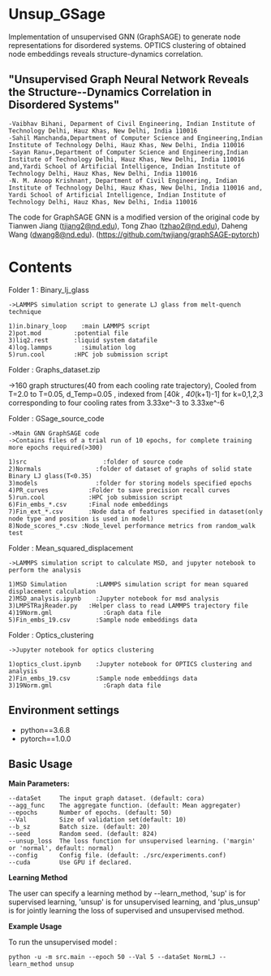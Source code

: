 # Unsup_GSage
Implementation of unsupervised GNN (GraphSAGE) to generate node representations for disordered systems. OPTICS clustering of obtained node embeddings reveals structure-dynamics correlation.


## "Unsupervised Graph Neural Network Reveals the Structure--Dynamics Correlation in Disordered Systems"

	-Vaibhav Bihani, Deparment of Civil Engineering, Indian Institute of Technology Delhi, Hauz Khas, New Delhi, India 110016
	-Sahil Manchanda,Department of Computer Science and Engineering,Indian Institute of Technology Delhi, Hauz Khas, New Delhi, India 110016
	-Sayan Ranu∗,Department of Computer Science and Engineering,Indian Institute of Technology Delhi, Hauz Khas, New Delhi, India 110016 and,Yardi School of Artificial Intelligence, Indian Institute of Technology Delhi, Hauz Khas, New Delhi, India 110016
	-N. M. Anoop Krishnan†, Department of Civil Engineering, Indian Institute of Technology Delhi, Hauz Khas, New Delhi, India 110016 and, Yardi School of Artificial Intelligence, Indian Institute of Technology Delhi, Hauz Khas, New Delhi, India 110016

The code for GraphSAGE GNN is a modified version of the original code by Tianwen Jiang (tjiang2@nd.edu), Tong Zhao (tzhao2@nd.edu), Daheng Wang (dwang8@nd.edu).
(https://github.com/twjiang/graphSAGE-pytorch)

# Contents

Folder 1 : Binary_lj_glass
    
    ->LAMMPS simulation script to generate LJ glass from melt-quench technique
    
    1)in.binary_loop	:main LAMMPS script
    2)pot.mod		  :potential file
    3)liq2.rest		  :liquid system datafile
    4)log.lammps		:simulation log
    5)run.cool		  :HPC job submission script

Folder : Graphs_dataset.zip
  
  ->160 graph structures(40 from each cooling rate trajectory), Cooled from T=2.0 to T=0.05, d_Temp=0.05 , indexed from [40*k , 40*(k+1)-1] for k=0,1,2,3 corresponding to four cooling rates from 3.33xe^-3 to 3.33xe^-6 

Folder : GSage_source_code
    
    ->Main GNN GraphSAGE code
    ->Contains files of a trial run of 10 epochs, for complete training more epochs required(>300)
    
    1)src			          :folder of source code
    2)Normals		        :folder of dataset of graphs of solid state Binary LJ glass(T<0.35)
    3)models		        :folder for storing models specified epochs
    4)PR_curves		      :Folder to save precision recall curves
    5)run.cool		      :HPC job submission script
    6)Fin_embs_*.csv	  :Final node embeddings 
    7)Fin_ext_*.csv		  :Node data of features specified in dataset(only node type and position is used in model) 
    8)Node_scores_*.csv	:Node_level performance metrics from random_walk test

Folder : Mean_squared_displacement
    
    ->LAMMPS simulation script to calculate MSD, and jupyter notebook to perform the analysis
    
    1)MSD Simulation	    :LAMMPS simulation script for mean squared displacement calculation
    2)MSD_analysis.ipynb	:Jupyter notebook for msd analysis
    3)LMPSTRajReader.py	  :Helper class to read LAMMPS trajectory file
    4)19Norm.gml		      :Graph data file
    5)Fin_embs_19.csv	    :Sample node embeddings data
	
Folder : Optics_clustering

    ->Jupyter notebook for optics clustering
    
    1)optics_clust.ipynb	:Jupyter notebook for OPTICS clustering and analysis
    2)Fin_embs_19.csv	    :Sample node embeddings data
    3)19Norm.gml		      :Graph data file

## Environment settings

- python==3.6.8
- pytorch==1.0.0




## Basic Usage

**Main Parameters:**

```
--dataSet     The input graph dataset. (default: cora)
--agg_func    The aggregate function. (default: Mean aggregater)
--epochs      Number of epochs. (default: 50)
--Val         Size of validation set(default: 10)
--b_sz        Batch size. (default: 20)
--seed        Random seed. (default: 824)
--unsup_loss  The loss function for unsupervised learning. ('margin' or 'normal', default: normal)
--config      Config file. (default: ./src/experiments.conf)
--cuda        Use GPU if declared.
```

**Learning Method**

The user can specify a learning method by --learn_method, 'sup' is for supervised learning, 'unsup' is for unsupervised learning, and 'plus_unsup' is for jointly learning the loss of supervised and unsupervised method.

**Example Usage**

To run the unsupervised model :
```
python -u -m src.main --epoch 50 --Val 5 --dataSet NormLJ --learn_method unsup
```


